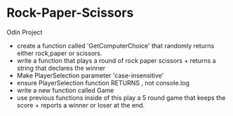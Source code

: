 # Rock-Paper-Scissors
Odin Project

- create a function called 'GetComputerChoice' that randomly returns either rock,paper or scissors.
- write a function that plays a round of rock paper scissors + returns a string that declares the winner
- Make PlayerSelection parameter 'case-insensitive'
- ensure PlayerSelection function RETURNS , not console.log
- write a new function called Game
- use previous functions inside of this play a 5 round game that keeps the score + reports a winner or loser at the end.
